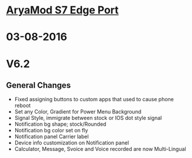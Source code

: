
# [AryaMod S7 Edge Port](http://forum.xda-developers.com/galaxy-note-3/development/rom-aryamod-v1-3-tw-lollipop-5-1-1-t3326976)

# 03-08-2016 
# V6.2
## General Changes
  - Fixed assigning buttons to custom apps that used to cause phone reboot</item>
  - Set any Color, Gradient for Power Menu Background</item>
  - Signal Style, immigrate between stock or IOS dot style signal</item>
  - Notification bg shape; stock/Rounded</item>
  - Notification bg color set on fly</item>
  - Notification panel Carrier label</item>
  - Device info customization on Notification panel</item>
  - Calculator, Message, Svoice and Voice recorded are now Multi-Lingual
